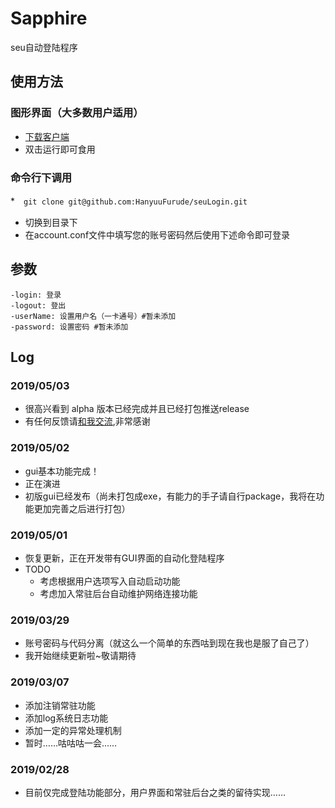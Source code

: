 # Sapphire
seu自动登陆程序

## 使用方法
### 图形界面（大多数用户适用）
* [下载客户端](/HanyuuFurude/seuLogin/releases/download/v0.0.1alpha/Sapphire.exe)
* 双击运行即可食用
### 命令行下调用
*　`git clone git@github.com:HanyuuFurude/seuLogin.git`
* 切换到目录下
* 在account.conf文件中填写您的账号密码然后使用下述命令即可登录

## 参数

```
-login: 登录
-logout: 登出
-userName: 设置用户名（一卡通号）#暂未添加
-password: 设置密码 #暂未添加
```

## Log
### 2019/05/03
* 很高兴看到 alpha 版本已经完成并且已经打包推送release
* 有任何反馈请[和我交流](mailto:Furude_Hanyuu@outlook.com),非常感谢
### 2019/05/02
* gui基本功能完成！
* 正在演进
* 初版gui已经发布（尚未打包成exe，有能力的手子请自行package，我将在功能更加完善之后进行打包）
### 2019/05/01
* 恢复更新，正在开发带有GUI界面的自动化登陆程序
* TODO
  * 考虑根据用户选项写入自动启动功能
  * 考虑加入常驻后台自动维护网络连接功能
### 2019/03/29
* 账号密码与代码分离（就这么一个简单的东西咕到现在我也是服了自己了）
* 我开始继续更新啦~敬请期待

### 2019/03/07
* 添加注销常驻功能
* 添加log系统日志功能
* 添加一定的异常处理机制
* 暂时……咕咕咕一会……

### 2019/02/28
* 目前仅完成登陆功能部分，用户界面和常驻后台之类的留待实现……

